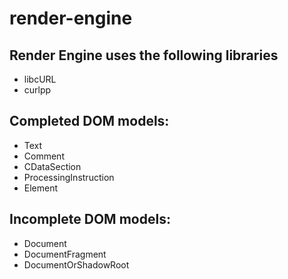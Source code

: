 # render-engine

## Render Engine uses the following libraries

* libcURL
* curlpp


## Completed DOM models:
* Text
* Comment
* CDataSection
* ProcessingInstruction
* Element

## Incomplete DOM models:
* Document
* DocumentFragment
* DocumentOrShadowRoot